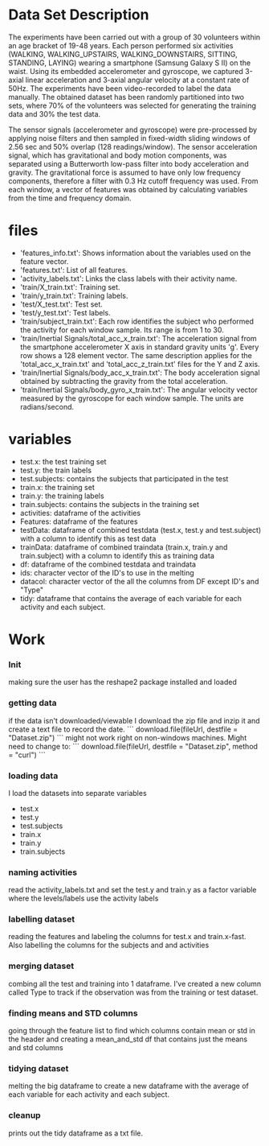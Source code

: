 <h1>Data Set Description</h1>
The experiments have been carried out with a group of 30 volunteers within an age bracket of 19-48 years. Each person performed six activities (WALKING, WALKING_UPSTAIRS, WALKING_DOWNSTAIRS, SITTING, STANDING, LAYING) wearing a smartphone (Samsung Galaxy S II) on the waist. Using its embedded accelerometer and gyroscope, we captured 3-axial linear acceleration and 3-axial angular velocity at a constant rate of 50Hz. The experiments have been video-recorded to label the data manually. The obtained dataset has been randomly partitioned into two sets, where 70% of the volunteers was selected for generating the training data and 30% the test data. 

The sensor signals (accelerometer and gyroscope) were pre-processed by applying noise filters and then sampled in fixed-width sliding windows of 2.56 sec and 50% overlap (128 readings/window). The sensor acceleration signal, which has gravitational and body motion components, was separated using a Butterworth low-pass filter into body acceleration and gravity. The gravitational force is assumed to have only low frequency components, therefore a filter with 0.3 Hz cutoff frequency was used. From each window, a vector of features was obtained by calculating variables from the time and frequency domain. 

<h1>files</h1>
<ul>
	<li>'features_info.txt': Shows information about the variables used on the feature vector.</li>
	<li>'features.txt': List of all features.</li>
	<li>'activity_labels.txt': Links the class labels with their activity name.</li>
	<li>'train/X_train.txt': Training set.</li>
	<li>'train/y_train.txt': Training labels.</li>
	<li>'test/X_test.txt': Test set.</li>
	<li>'test/y_test.txt': Test labels.</li>
	<li> 'train/subject_train.txt': Each row identifies the subject who performed the activity for each window sample. Its range is from 1 to 30. </li>
	<li>'train/Inertial Signals/total_acc_x_train.txt': The acceleration signal from the smartphone accelerometer X axis in standard gravity units 'g'. Every row shows a 128 element vector. The same description applies for the 'total_acc_x_train.txt' and 'total_acc_z_train.txt' files for the Y and Z axis. </li>
	<li>'train/Inertial Signals/body_acc_x_train.txt': The body acceleration signal obtained by subtracting the gravity from the total acceleration. </li>
	<li>'train/Inertial Signals/body_gyro_x_train.txt': The angular velocity vector measured by the gyroscope for each window sample. The units are radians/second. </li>
</ul>

<h1>variables</h1>
<ul>
	<li>test.x: the test training set</li>
	<li>test.y: the train labels</li>
	<li>test.subjects: contains the subjects that participated in the test</li>
	<li>train.x: the training set</li>
	<li>train.y: the training labels</li>
	<li>train.subjects: contains the subjects in the training set</li>
	<li>activities: dataframe of the activities</li>
	<li>Features: dataframe of the features</li>
	<li>testData: dataframe of combined testdata (test.x, test.y and test.subject) with a column to identify this as test data</li>
	<li>trainData: dataframe of combined traindata (train.x, train.y and train.subject) with a column to identify this as training data</li>
	<li>df: dataframe of the combined testdata and traindata</li>
	<li>ids: character vector of the ID's to use in the melting</li>
	<li>datacol: character vector of the all the columns from DF except ID's and "Type"</li>
	<li>tidy: dataframe that contains the average of each variable for each activity and each subject.</li>
	
</ul>


<h1>Work</h1>
<h3>Init</h3>
making sure the user has the reshape2 package installed and loaded

<h3>getting data</h3>
if the data isn't downloaded/viewable I download the zip file and inzip it and create a text file to record the date.
```
download.file(fileUrl, destfile = "Dataset.zip")
```
might not work right on non-windows machines. Might need to change to:
```
download.file(fileUrl, destfile = "Dataset.zip", method = "curl")
```

<h3>loading data</h3>
I load the datasets into separate variables
<ul>
	<li>test.x</li>
	<li>test.y</li>
	<li>test.subjects</li>
	<li>train.x</li>
	<li>train.y</li>
	<li>train.subjects</li>
</ul>

<h3>naming activities</h3>
read the activity_labels.txt and set the test.y and train.y as a factor variable where the levels/labels use the activity labels

<h3>labelling dataset</h3>
reading the features and labeling the columns for test.x and train.x-fast. Also labelling the columns for the subjects and and activities

<h3>merging dataset</h3>
combing all the test and training into 1 dataframe. I've created a new column called Type to track if the observation was from the training or test dataset.

<h3>finding means and STD columns</h3>
going through the feature list to find which columns contain mean or std in the header and creating a mean_and_std df that contains just the means and std columns

<h3>tidying dataset</h3>
melting the big dataframe to create a new dataframe with the average of each variable for each activity and each subject.

<h3>cleanup</h3>
prints out the tidy dataframe as a txt file. 
